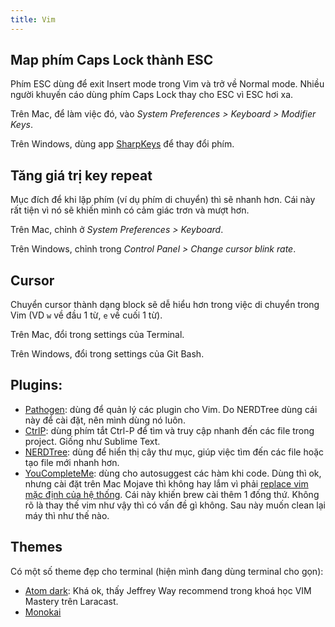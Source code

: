 ```yaml
---
title: Vim
---
```


## Map phím Caps Lock thành ESC

Phím ESC dùng để exit Insert mode trong Vim và trở về Normal mode. Nhiều người khuyến cáo dùng phím Caps Lock thay cho ESC vì ESC hơi xa.

Trên Mac, để làm việc đó, vào *System Preferences > Keyboard > Modifier Keys*.

Trên Windows, dùng app [SharpKeys](https://github.com/randyrants/sharpkeys/) để thay đổi phím.

## Tăng giá trị key repeat

Mục đích để khi lặp phím (ví dụ phím di chuyển) thì sẽ nhanh hơn. Cái này rất tiện vì nó sẽ khiến mình có cảm giác trơn và mượt hơn.

Trên Mac, chỉnh ở *System Preferences > Keyboard*.

Trên Windows, chỉnh trong *Control Panel > Change cursor blink rate*.

## Cursor

Chuyển cursor thành dạng block sẽ dễ hiểu hơn trong việc di chuyển trong Vim (VD `w` về đầu 1 từ, `e` về cuối 1 từ).

Trên Mac, đổi trong settings của Terminal.

Trên Windows, đổi trong settings của Git Bash.

## Plugins:

- [Pathogen](https://github.com/tpope/vim-pathogen): dùng để quản lý các plugin cho Vim. Do NERDTree dùng cái này để cài đặt, nên mình dùng nó luôn.
- [CtrlP](https://github.com/ctrlpvim/ctrlp.vim): dùng phím tắt Ctrl-P để tìm và truy cập nhanh đến các file trong project. Giống như Sublime Text.
- [NERDTree](https://github.com/scrooloose/nerdtree): dùng để hiển thị cây thư mục, giúp việc tìm đến các file hoặc tạo file mới nhanh hơn.
- [YouCompleteMe](https://github.com/Valloric/YouCompleteMe): dùng cho autosuggest các hàm khi code. Dùng thì ok, nhưng cài đặt trên Mac Mojave thì không hay lắm vì phải [replace vim mặc định của hệ thống](https://github.com/Valloric/YouCompleteMe/issues/3165#issuecomment-425616700). Cái này khiến brew cài thêm 1 đống thứ. Không rõ là thay thế vim như vậy thì có vấn đề gì không. Sau này muốn clean lại máy thì như thế nào.

## Themes

Có một số theme đẹp cho terminal (hiện mình đang dùng terminal cho gọn):

- [Atom dark](https://github.com/gosukiwi/vim-atom-dark): Khá ok, thấy Jeffrey Way recommend trong khoá học VIM Mastery trên Laracast.
- [Monokai](https://github.com/sickill/vim-monokai)